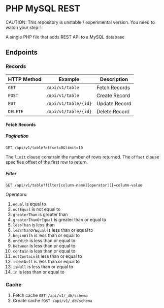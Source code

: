 # PHP MySQL REST

CAUTION: This repository is unstable / experimental version. You need to watch your step !

A single PHP file that adds REST API to a MySQL database

## Endpoints

### Records

| HTTP Method | Example | Description |
|----|----|----|
| `GET` | `/api/v1/table` | Fetch Records |
| `POST` | `/api/v1/table` | Create Record |
| `PUT` | `/api/v1/table/{id}` | Update Record |
| `DELETE` | `/api/v1/table/{id}` | Delete Record |

#### Fetch Records

##### Pagination

`GET /api/v1/table?offset=0&limit=10`

The `limit` clause constrain the number of rows returned.
The `offset` clause specifies offset of the first row to return.

##### Filter

`GET /api/v1/table?filter[column-name][operator][]=column-value`

Operators:

 1. `equal` is equal to
 2. `notEqual` is not equal to
 3. `greaterThan` is greater than
 4. `greaterThanOrEqual` is greater than or equal to
 5. `lessThan` is less than
 6. `lessThanOrEqual` is less than or equal to
 7. `beginWith` is less than or equal to
 8. `endWith` is less than or equal to
 9. `between` is less than or equal to
 10. `contain` is less than or equal to
 11. `notContain` is less than or equal to
 12. `isNotNull` is less than or equal to
 13. `isNull` is less than or equal to
 14. `in` is less than or equal to

### Cache

 1. Fetch cache `GET /api/v1/_db/schema`
 2. Create cache `POST /api/v1/_db/schema`

